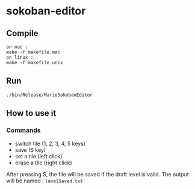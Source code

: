 # sokoban-editor

## Compile
```
on mac :
make -f makefile.mac
on linux :
make -f makefile.unix 
```

## Run
```
./bin/Release/MarioSokobanEditor
```

## How to use it

### Commands
 - switch tile (1, 2, 3, 4, 5 keys)
 - save (S key)
 - set a tile (left click)
 - erase a tile (right click)
 
After pressing S, the file will be saved if the draft level is valid.
The output will be named : `levelSaved.txt`
